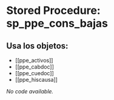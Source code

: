 # Stored Procedure: sp_ppe_cons_bajas

## Usa los objetos:
- [[ppe_activos]]
- [[ppe_cabdoc]]
- [[ppe_cuedoc]]
- [[ppe_hiscausa]]

*No code available.*
